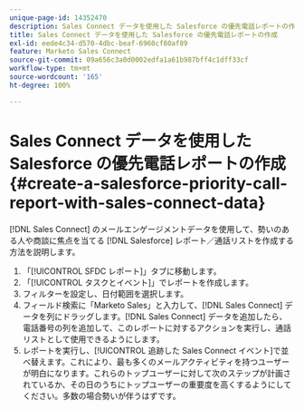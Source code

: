 ```yaml
---
unique-page-id: 14352470
description: Sales Connect データを使用した Salesforce の優先電話レポートの作成 — Marketo ドキュメント — 製品ドキュメント
title: Sales Connect データを使用した Salesforce の優先電話レポートの作成
exl-id: eede4c34-d570-4dbc-beaf-6960cf80af89
feature: Marketo Sales Connect
source-git-commit: 09a656c3a0d0002edfa1a61b987bff4c1dff33cf
workflow-type: tm+mt
source-wordcount: '165'
ht-degree: 100%

---
```


# Sales Connect データを使用した Salesforce の優先電話レポートの作成 {#create-a-salesforce-priority-call-report-with-sales-connect-data}

[!DNL Sales Connect] のメールエンゲージメントデータを使用して、勢いのある人や商談に焦点を当てる [!DNL Salesforce] レポート／通話リストを作成する方法を説明します。

1. 「[!UICONTROL SFDC レポート]」タブに移動します。
1. 「[!UICONTROL タスクとイベント]」でレポートを作成します。
1. フィルターを設定し、日付範囲を選択します。
1. フィールド検索に「Marketo Sales」と入力して、[!DNL Sales Connect] データを列にドラッグします。[!DNL Sales Connect] データを追加したら、電話番号の列を追加して、このレポートに対するアクションを実行し、通話リストとして使用できるようにします。
1. レポートを実行し、[!UICONTROL 追跡した Sales Connect イベント]で並べ替えます。これにより、最も多くのメールアクティビティを持つユーザーが明白になります。これらのトップユーザーに対して次のステップが計画されているか、その日のうちにトップユーザーの重要度を高くするようにしてください。多数の場合勢いが伴うはずです。
